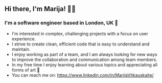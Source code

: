 ## Hi there, I'm Marija! 👩‍💻
### I'm a software engineer based in London, UK 💂

- I'm interested in complex, challenging projects with a focus on user experience.
- I strive to create clean, efficient code that is easy to understand and maintain.
- I enjoy working as part of a team, and I am always looking for new ways to improve the collaboration and communication among team members.
- In my free time I enjoy learning about various topics and appreciating all forms of art 🎨
- You can reach me on: https://www.linkedin.com/in/MarijaVitkauskaite/
